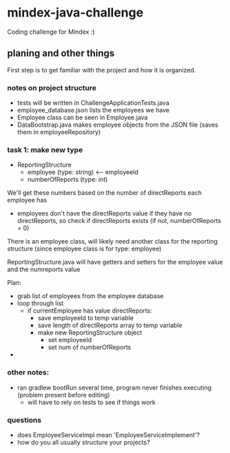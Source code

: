 # mindex-java-challenge
Coding challenge for Mindex :)

## planing and other things
First step is to get familiar with the project and how it is organized.

### notes on project structure
- tests will be written in ChallengeApplicationTests.java
- employee_database.json lists the employees we have
- Employee class can be seen in Employee.java
- DataBootstrap.java makes employee objects from the JSON file (saves them in employeeRepository)

### task 1: make new type
- ReportingStructure
  - employee (type: string) <-- employeeId
  - numberOfReports (type: int)

We'll get these numbers based on the number of directReports each employee has
- employees don't have the directReports value if they have no directReports, so check if directReports exists (if not, numberOfReports = 0)

There is an employee class, will likely need another class for the reporting structure (since employee class is for type: employee)

ReportingStructure.java will have getters and setters for the employee value and the numreports value

Plan:
- grab list of employees from the employee database
- loop through list
  - if currentEmployee has value directReports:
    - save employeeId to temp variable
    - save length of directReports array to temp variable
    - make new ReportingStructure object
      - set employeeId
      - set num of numberOfReports
- 

### other notes:
- ran gradlew bootRun several time, program never finishes executing (problem present before editing)
  - will have to rely on tests to see if things work
 
### questions
- does EmployeeServiceImpl mean 'EmployeeServiceImplement'?
- how do you all usually structure your projects?
